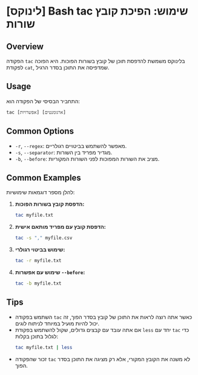 # [לינוקס] Bash tac שימוש: הפיכת קובץ שורות

## Overview
הפקודה `tac` בלינוקס משמשת להדפסת תוכן של קובץ בשורות הפוכות. היא הפוכה לפקודת `cat`, שמדפיסה את התוכן בסדר הרגיל.

## Usage
התחביר הבסיסי של הפקודה הוא:
```
tac [אפשרויות] [ארגומנטים]
```

## Common Options
- `-r`, `--regex`: מאפשר להשתמש בביטויים רגולריים.
- `-s`, `--separator`: מגדיר מפריד בין השורות.
- `-b`, `--before`: מציב את השורות המפוכות לפני השורות המקוריות.

## Common Examples
להלן מספר דוגמאות שימושיות:

1. **הדפסת קובץ בשורות הפוכות:**
   ```bash
   tac myfile.txt
   ```

2. **הדפסת קובץ עם מפריד מותאם אישית:**
   ```bash
   tac -s "," myfile.csv
   ```

3. **שימוש בביטוי רגולרי:**
   ```bash
   tac -r myfile.txt
   ```

4. **שימוש עם אפשרות `--before`:**
   ```bash
   tac -b myfile.txt
   ```

## Tips
- השתמש בפקודה `tac` כאשר אתה רוצה לראות את התוכן של קובץ בסדר הפוך, זה יכול להיות מועיל במיוחד לניתוח לוגים.
- אם אתה עובד עם קבצים גדולים, שקול להשתמש בפקודת `less` יחד עם `tac` כדי לגלול בתוכן בקלות:
  ```bash
  tac myfile.txt | less
  ```
- זכור שהפקודה `tac` לא משנה את הקובץ המקורי, אלא רק מציגה את התוכן בסדר הפוך.